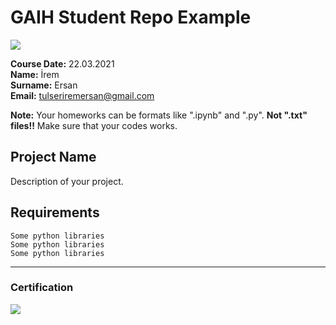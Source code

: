 # GAIH Student Repo Example
![](img/newlogo.png)

**Course Date:** 22.03.2021  
**Name:** İrem   
**Surname:** Ersan  
**Email:** tulseriremersan@gmail.com  

**Note:** Your homeworks can be formats like ".ipynb" and ".py". **Not ".txt" files!!** Make sure that your codes works.  

## Project Name
Description of your project.

## Requirements
```
Some python libraries
Some python libraries
Some python libraries
```
---

### Certification
![](img/TopLearnerCertificate.png)

